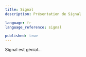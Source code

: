 ```yaml
---
title: Signal
description: Présentation de Signal

language: fr
language_reference: signal

published: true
---
```


Signal est génial...